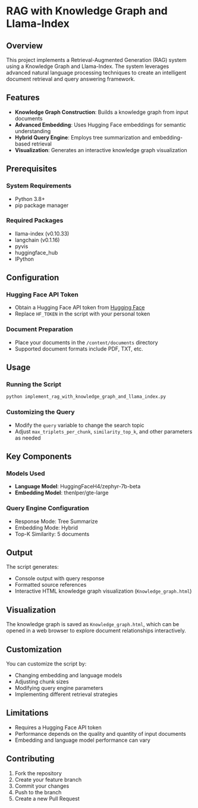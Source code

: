 # RAG with Knowledge Graph and Llama-Index

## Overview

This project implements a Retrieval-Augmented Generation (RAG) system using a Knowledge Graph and Llama-Index. The system leverages advanced natural language processing techniques to create an intelligent document retrieval and query answering framework.

## Features

- **Knowledge Graph Construction**: Builds a knowledge graph from input documents
- **Advanced Embedding**: Uses Hugging Face embeddings for semantic understanding
- **Hybrid Query Engine**: Employs tree summarization and embedding-based retrieval
- **Visualization**: Generates an interactive knowledge graph visualization

## Prerequisites

### System Requirements
- Python 3.8+
- pip package manager

### Required Packages
- llama-index (v0.10.33)
- langchain (v0.1.16)
- pyvis
- huggingface_hub
- IPython



## Configuration

### Hugging Face API Token
- Obtain a Hugging Face API token from [Hugging Face](https://huggingface.co/)
- Replace `HF_TOKEN` in the script with your personal token

### Document Preparation
- Place your documents in the `/content/documents` directory
- Supported document formats include PDF, TXT, etc.

## Usage

### Running the Script
```python
python implement_rag_with_knowledge_graph_and_llama_index.py
```

### Customizing the Query
- Modify the `query` variable to change the search topic
- Adjust `max_triplets_per_chunk`, `similarity_top_k`, and other parameters as needed

## Key Components

### Models Used
- **Language Model**: HuggingFaceH4/zephyr-7b-beta
- **Embedding Model**: thenlper/gte-large

### Query Engine Configuration
- Response Mode: Tree Summarize
- Embedding Mode: Hybrid
- Top-K Similarity: 5 documents

## Output

The script generates:
- Console output with query response
- Formatted source references
- Interactive HTML knowledge graph visualization (`Knowledge_graph.html`)

## Visualization

The knowledge graph is saved as `Knowledge_graph.html`, which can be opened in a web browser to explore document relationships interactively.

## Customization

You can customize the script by:
- Changing embedding and language models
- Adjusting chunk sizes
- Modifying query engine parameters
- Implementing different retrieval strategies

## Limitations

- Requires a Hugging Face API token
- Performance depends on the quality and quantity of input documents
- Embedding and language model performance can vary

## Contributing

1. Fork the repository
2. Create your feature branch
3. Commit your changes
4. Push to the branch
5. Create a new Pull Request

